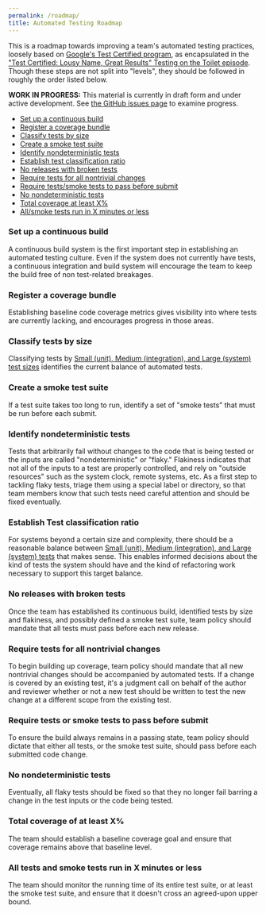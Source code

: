```yaml
---
permalink: /roadmap/
title: Automated Testing Roadmap
---
```

This is a roadmap towards improving a team's automated testing practices,
loosely based on [Google's Test Certified
program](https://mike-bland.com/2011/10/18/test-certified.html), as
encapsulated in the ["Test Certified: Lousy Name, Great Results" Testing on the
Toilet episode](https://mike-bland.com/images/tott-test-certified.jpg). Though
these steps are not split into "levels", they should be followed in roughly the
order listed below.

**WORK IN PROGRESS:** This material is currently in draft form and under
active development. See [the GitHub issues
page](https://github.com/18F/automated-testing-playbook/issues) to examine
progress.

- [Set up a continuous build](#cb)
- [Register a coverage bundle](#coverage)
- [Classify tests by size](#classify)
- [Create a smoke test suite](#smoke)
- [Identify nondeterministic tests](#mark-flaky)
- [Establish test classification ratio](#ratio)
- [No releases with broken tests](#releases)
- [Require tests for all nontrivial changes](#require)
- [Require tests/smoke tests to pass before submit](#pass-before-submit)
- [No nondeterministic tests](#no-flaky)
- [Total coverage at least X%](#total-cov)
- [All/smoke tests run in X minutes or less](#runtime)

### <a name="cb"></a>Set up a continuous build

A continuous build system is the first important step in establishing
an automated testing culture. Even if the system does not currently have tests,
a continuous integration and build system will encourage the team to keep the build free of non test-related breakages.

### <a name="coverage"></a>Register a coverage bundle

Establishing baseline code coverage metrics gives visibility into where tests
are currently lacking, and encourages progress in those areas.

### <a name="classify"></a>Classify tests by size

Classifying tests by [Small (unit), Medium (integration), and Large (system)
test sizes](../principles-practices-idioms/#sml) identifies the current
balance of automated tests.

### <a name="smoke"></a>Create a smoke test suite

If a test suite takes too long to run, identify a set of "smoke tests" that
must be run before each submit.

### <a name="mark-flaky"></a>Identify nondeterministic tests

Tests that arbitrarily fail without changes to the code that is being tested or the
inputs are called "nondeterministic" or "flaky." Flakiness indicates that not
all of the inputs to a test are properly controlled, and rely on "outside
resources" such as the system clock, remote systems, etc. As a first step to
tackling flaky tests, triage them using a special label or directory, so that
team members know that such tests need careful attention and should be fixed
eventually.

### <a name="ratio"></a>Establish Test classification ratio

For systems beyond a certain size and complexity, there should be a reasonable
balance between [Small (unit), Medium (integration), and Large (system)
tests](../principles-practices-idioms/#sml) that makes sense. This enables
informed decisions about the kind of tests the system should have and the kind
of refactoring work necessary to support this target balance.

### <a name="releases"></a>No releases with broken tests

Once the team has established its continuous build, identified tests by size
and flakiness, and possibly defined a smoke test suite, team policy should
mandate that all tests must pass before each new release.

### <a name="require"></a>Require tests for all nontrivial changes

To begin building up coverage, team policy should mandate that all new
nontrivial changes should be accompanied by automated tests. If a change is
covered by an existing test, it's a judgment call on behalf of the author and
reviewer whether or not a new test should be written to test the new change at
a different scope from the existing test.

### <a name="pass-before-submit"></a>Require tests or smoke tests to pass before submit

To ensure the build always remains in a passing state, team policy should
dictate that either all tests, or the smoke test suite, should pass before
each submitted code change.

### <a name="no-flaky"></a>No nondeterministic tests

Eventually, all flaky tests should be fixed so that they no longer fail
barring a change in the test inputs or the code being tested.

### <a name="total-cov"></a>Total coverage of at least X%

The team should establish a baseline coverage goal and ensure that coverage
remains above that baseline level.

### <a name="runtime"></a>All tests and smoke tests run in X minutes or less

The team should monitor the running time of its entire test suite, or at least
the smoke test suite, and ensure that it doesn't cross an agreed-upon upper
bound.

